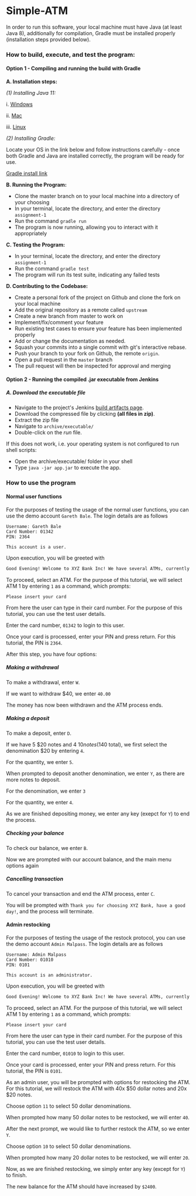 # Simple-ATM

In order to run this software, your local machine must have Java (at least Java 8), additionally for compilation, Gradle must be installed properly (installation steps provided below).

### How to build, execute, and test the program:

#### Option 1 - Compiling and running the build with Gradle

**A. Installation steps:**

*(1) Installing Java 11:*

i. [Windows](https://docs.oracle.com/en/java/javase/11/install/installation-jdk-microsoft-windows-platforms.html#GUID-A7E27B90-A28D-4237-9383-A58B416071CA)

ii. [Mac](https://docs.oracle.com/en/java/javase/11/install/installation-jdk-macos.html#GUID-2FE451B0-9572-4E38-A1A5-568B77B146DE)

iii. [Linux](https://docs.oracle.com/en/java/javase/11/install/installation-jdk-linux-platforms.html#GUID-737A84E4-2EFF-4D38-8E60-3E29D1B884B8)

*(2) Installing Gradle:*

Locate your OS in the link below and follow instructions carefully - once both Gradle and Java are installed correctly, the program will be ready for use.

[Gradle install link](https://gradle.org/install/)



**B. Running the Program:**

- Clone the master branch on to your local machine into a directory of your choosing
- In your terminal, locate the directory, and enter the directory `assignment-1`
- Run the command `gradle run`
- The program is now running, allowing you to interact with it appropriately

**C. Testing the Program:**

- In your terminal, locate the directory, and enter the directory `assignment-1`
- Run the command `gradle test`
- The program will run its test suite, indicating any failed tests

**D. Contributing to the Codebase:**

- Create a personal fork of the project on Github and clone the fork on your local machine
- Add the original repository as a remote called `upstream`
- Create a new branch from master to work on
- Implement/fix/comment your feature
- Run existing test cases to ensure your feature has been implemented properly
- Add or change the documentation as needed.
- Squash your commits into a single commit with git's interactive rebase.
- Push your branch to your fork on Github, the remote `origin`.
- Open a pull request in the `master` branch
- The pull request will then be inspected for approval and merging

#### Option 2 - Running the compiled .jar executable from Jenkins

##### A. Download the executable file

- Navigate to the project's Jenkins [build artifacts page](http://jenkins.kranz.com.au/job/assignment1/lastSuccessfulBuild/artifact/).
- Download the compressed file by clicking **(all files in zip)**.
- Extract the zip file
- Navigate to `archive/executable/`
- Double-click on the *run* file.

If this does not work, i.e. your operating system is not configured to run shell scripts:

- Open the archive/executable/ folder in your shell
- Type `java -jar app.jar` to execute the app.



### How to use the program

#### Normal user functions

For the purposes of testing the usage of the normal user functions, you can use the demo account `Gareth Bale`. The login details are as follows

```
Username: Gareth Bale
Card Number: 01342
PIN: 2364

This account is a user.
```



Upon execution, you will be greeted with

```bash
Good Evening! Welcome to XYZ Bank Inc! We have several ATMs, currently from 1 - 5. Which ATM are you using today?
```

To proceed, select an ATM. For the purpose of this tutorial, we will select ATM 1 by entering `1` as a command, which prompts:

```
Please insert your card
```

From here the user can type in their card number. For the purpose of this tutorial, you can use the test user details.

Enter the card number, `01342` to login to this user.

Once your card is processed, enter your PIN and press return. For this tutorial, the PIN is `2364`.

After this step, you have four options:

##### Making a withdrawal

To make a withdrawal, enter `W`.

If we want to withdraw $40, we enter `40.00`

The money has now been withdrawn and the ATM process ends.

##### Making a deposit

To make a deposit, enter `D`.

If we have 5 $20 notes and 4 $10 notes ($140 total), we first select the denomination $20 by entering `4`.

For the quantity, we enter `5`.

When prompted to deposit another denomination, we enter `Y`, as there are more notes to deposit.

For the denomination, we enter `3`

For the quantity, we enter `4`.

As we are finished depositing money, we enter any key (exepct for `Y`) to end the process.

##### Checking your balance

To check our balance, we enter `B`.

Now we are prompted with our account balance, and the main menu options again

##### Cancelling transaction

To cancel your transaction and end the ATM process, enter `C`.

You will be prompted with `Thank you for choosing XYZ Bank, have a good day!`, and the process will terminate.



#### Admin restocking

For the purposes of testing the usage of the restock protocol, you can use the demo account `Admin Malpass`. The login details are as follows

```
Username: Admin Malpass
Card Number: 01010
PIN: 0101

This account is an administrator.
```



Upon execution, you will be greeted with

```bash
Good Evening! Welcome to XYZ Bank Inc! We have several ATMs, currently from 1 - 5. Which ATM are you using today?
```

To proceed, select an ATM. For the purpose of this tutorial, we will select ATM 1 by entering `1` as a command, which prompts:

```
Please insert your card
```

From here the user can type in their card number. For the purpose of this tutorial, you can use the test user details.

Enter the card number, `01010` to login to this user.

Once your card is processed, enter your PIN and press return. For this tutorial, the PIN is `0101`.

As an admin user, you will be prompted with options for restocking the ATM. For this tutorial, we will restock the ATM with 40x $50 dollar notes and 20x $20 notes.

Choose option `11` to select 50 dollar denominations.

When prompted how many 50 dollar notes to be restocked, we will enter `40`.

After the next prompt, we would like to further restock the ATM, so we enter `Y`.

Choose option `10` to select 50 dollar denominations.

When prompted how many 20 dollar notes to be restocked, we will enter `20`.

Now, as we are finished restocking, we simply enter any key (except for `Y`) to finish.

The new balance for the ATM should have increased by `$2400`.
